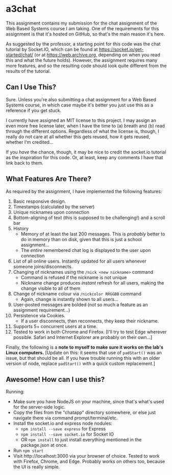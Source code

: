 # a3chat
This assignment contains my submission for the chat assignment of the Web Based Systems course I am taking. One of the requirements for this assignment is that it's hosted on GitHub, so that's the main reason it's here.

As suggested by the professor, a starting point for this code was the chat tutorial by Socket.IO, which can be found at https://socket.io/get-started/chat/ (or at https://web.archive.org, depending on when you read this and what the future holds). However, the assignment requires many more features, and so the resulting code should look quite different from the results of the tutorial.

## Can I Use This?

Sure. Unless you're also submitting a chat assignment for a Web Based Systems course, in which case maybe it's better you just use this as a reference if you get stuck.

I currently have assigned an MIT license to this project. I may assign an even more free license later, when I have the time to (a) breath and (b) read through the different options. Regardless of what the license is, though, I really do not care at all whether this gets reused, how it gets reused, whether I'm credited...

If you *have* the chance, though, it may be nice to credit the socket.io tutorial as the inspiration for this code. Or, at least, keep any comments I have that link back to them.

## What Features Are There?

As required by the assignment, I have implemented the following features:
1. Basic responsive design.
2. Timestamps (calculated by the server)
3. Unique nicknames upon connection
4. Bottom-aligning of text (this is supposed to be challenging!) and a scroll bar
5. History
    + Memory of at least the last 200 messages. This is *probably* better to do in memory than on disk, given that this is just a school assignment...
    + The *entire* remembered chat log is displayed to the user upon connection
6. List of all online users. Instantly updated for all users whenever someone joins/disconnects.
7. Changing of nicknames using the `/nick <new nickname>` command
    + Command is refused if the nickname is not unique
    + Nickname change produces *instant* refresh for all users, making the change visible to all of them
8. Change of nickname colour via `/nickcolor RRGGBB` command
    + Again, change is instantly shown to all users...
9. User-posted messages are bolded (not so much a feature as an assignment requirement...)
10. Persistence via Cookies.
    + If a user disconnects, then reconnects, they keep their nickname.
11. Supports 5+ concurrent users at a time.
12. Tested to work in both Chrome and Firefox. \[I'll try to test Edge wherever possible. Safari and Internet Explorer are probably on their own...\]

Finally, the following is a **note to myself to make sure it works on the lab's Linux computers.**
\[Update on this: it seems that use of `padStart()` was an issue, but that should be all. If you have trouble running this with an older version of node, replace `padStart()` with a quick custom replacement.\]

## Awesome! How can I use this?
Running:
+ Make sure you have NodeJS on your machine, since that's what's used for the server-side logic.
+ Copy the files from the "chatapp" directory somewhere, or else just navigate there via command prompt/terminal/etc.
+ Install the socket.io and express node nodules:
	+ `npm install --save express` for Express
	+ `npm install --save socket.io` for Socket IO
	+ OR `npm install` to just install everything mentioned in the package.json at once.
+ Run `npm start`
+ Visit http://localhost:3000 via your browser of choice. Tested to work with Firefox, Chrome, and Edge. Probably works on others too, because the UI is really simple.





